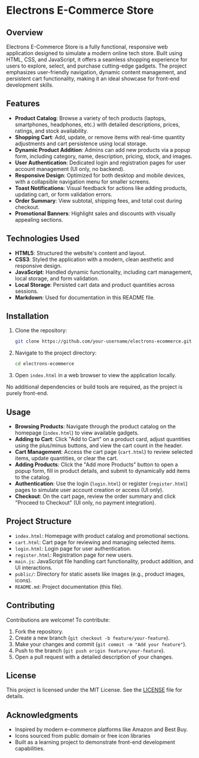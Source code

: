 # Electrons E-Commerce Store

## Overview
Electrons E-Commerce Store is a fully functional, responsive web application designed to simulate a modern online tech store. Built using HTML, CSS, and JavaScript, it offers a seamless shopping experience for users to explore, select, and purchase cutting-edge gadgets. The project emphasizes user-friendly navigation, dynamic content management, and persistent cart functionality, making it an ideal showcase for front-end development skills.

## Features
- **Product Catalog**: Browse a variety of tech products (laptops, smartphones, headphones, etc.) with detailed descriptions, prices, ratings, and stock availability.
- **Shopping Cart**: Add, update, or remove items with real-time quantity adjustments and cart persistence using local storage.
- **Dynamic Product Addition**: Admins can add new products via a popup form, including category, name, description, pricing, stock, and images.
- **User Authentication**: Dedicated login and registration pages for user account management (UI only, no backend).
- **Responsive Design**: Optimized for both desktop and mobile devices, with a collapsible navigation menu for smaller screens.
- **Toast Notifications**: Visual feedback for actions like adding products, updating cart, or form validation errors.
- **Order Summary**: View subtotal, shipping fees, and total cost during checkout.
- **Promotional Banners**: Highlight sales and discounts with visually appealing sections.

## Technologies Used
- **HTML5**: Structured the website's content and layout.
- **CSS3**: Styled the application with a modern, clean aesthetic and responsive design.
- **JavaScript**: Handled dynamic functionality, including cart management, local storage, and form validation.
- **Local Storage**: Persisted cart data and product quantities across sessions.
- **Markdown**: Used for documentation in this README file.

## Installation
1. Clone the repository:
   ```bash
   git clone https://github.com/your-username/electrons-ecommerce.git
   ```
2. Navigate to the project directory:
   ```bash
   cd electrons-ecommerce
   ```
3. Open `index.html` in a web browser to view the application locally.

No additional dependencies or build tools are required, as the project is purely front-end.

## Usage
- **Browsing Products**: Navigate through the product catalog on the homepage (`index.html`) to view available gadgets.
- **Adding to Cart**: Click "Add to Cart" on a product card, adjust quantities using the plus/minus buttons, and view the cart count in the header.
- **Cart Management**: Access the cart page (`cart.html`) to review selected items, update quantities, or clear the cart.
- **Adding Products**: Click the "Add more Products" button to open a popup form, fill in product details, and submit to dynamically add items to the catalog.
- **Authentication**: Use the login (`login.html`) or register (`register.html`) pages to simulate user account creation or access (UI only).
- **Checkout**: On the cart page, review the order summary and click "Proceed to Checkout" (UI only, no payment integration).

## Project Structure
- `index.html`: Homepage with product catalog and promotional sections.
- `cart.html`: Cart page for reviewing and managing selected items.
- `login.html`: Login page for user authentication.
- `register.html`: Registration page for new users.
- `main.js`: JavaScript file handling cart functionality, product addition, and UI interactions.
- `public/`: Directory for static assets like images (e.g., product images, icons).
- `README.md`: Project documentation (this file).

## Contributing
Contributions are welcome! To contribute:
1. Fork the repository.
2. Create a new branch (`git checkout -b feature/your-feature`).
3. Make your changes and commit (`git commit -m "Add your feature"`).
4. Push to the branch (`git push origin feature/your-feature`).
5. Open a pull request with a detailed description of your changes.


## License
This project is licensed under the MIT License. See the [LICENSE](LICENSE) file for details.

## Acknowledgments
- Inspired by modern e-commerce platforms like Amazon and Best Buy.
- Icons sourced from public domain or free icon libraries
- Built as a learning project to demonstrate front-end development capabilities.
